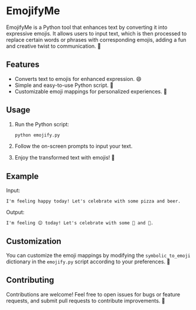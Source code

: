 # EmojifyMe

EmojifyMe is a Python tool that enhances text by converting it into expressive emojis. It allows users to input text, which is then processed to replace certain words or phrases with corresponding emojis, adding a fun and creative twist to communication. 🎉

## Features

- Converts text to emojis for enhanced expression. 😄
- Simple and easy-to-use Python script. 🐍
- Customizable emoji mappings for personalized experiences. 🔧

## Usage

1. Run the Python script:

   ```bash
   python emojify.py
   ```

2. Follow the on-screen prompts to input your text.

3. Enjoy the transformed text with emojis! 🚀

## Example

Input:
```
I'm feeling happy today! Let's celebrate with some pizza and beer.
```

Output:
```
I'm feeling 😊 today! Let's celebrate with some 🍕 and 🍺.
```

## Customization

You can customize the emoji mappings by modifying the `symbolic_to_emoji` dictionary in the `emojify.py` script according to your preferences. 🎨

## Contributing

Contributions are welcome! Feel free to open issues for bugs or feature requests, and submit pull requests to contribute improvements. 🤝
